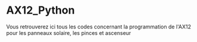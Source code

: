 # AX12_Python
Vous retrouverez ici tous les codes concernant la programmation de l'AX12 pour les panneaux solaire, les pinces et ascenseur
